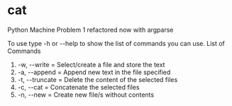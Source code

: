 # cat
Python Machine Problem 1 refactored now with argparse

To use type -h or --help to show the list of commands you can use.
List of Commands
1. -w, --write     = Select/create a file and store the text
2. -a, --append    = Append new text in the file specified
3. -t, --truncate  = Delete the content of the selected files
4. -c, --cat       = Concatenate the selected files
5. -n, --new       = Create new file/s without contents


